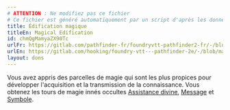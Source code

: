 ```yaml
---
# ATTENTION : Ne modifiez pas ce fichier
# Ce fichier est généré automatiquement par un script d'après les données du module Foundry VTT officiel et de sa traduction
title: Édification magique
titleEn: Magical Edification
id: chmQgMamyaZX90Tc
urlFr: https://gitlab.com/pathfinder-fr/foundryvtt-pathfinder2-fr/-/blob/master/data/feats/chmQgMamyaZX90Tc.htm
urlEn: https://gitlab.com/hooking/foundry-vtt---pathfinder-2e/-/blob/master/packs/data/feats.db/magical-edification.json
layout: dons
---
```

Vous avez appris des parcelles de magie qui sont les plus propices pour développer l'acquisition et la transmission de la connaissance. Vous obtenez les tours de magie innés occultes [Assistance divine](../sorts/assistance-divine.html), [Message](../sorts/message.html) et [Symbole](../sorts/symbole.html).
